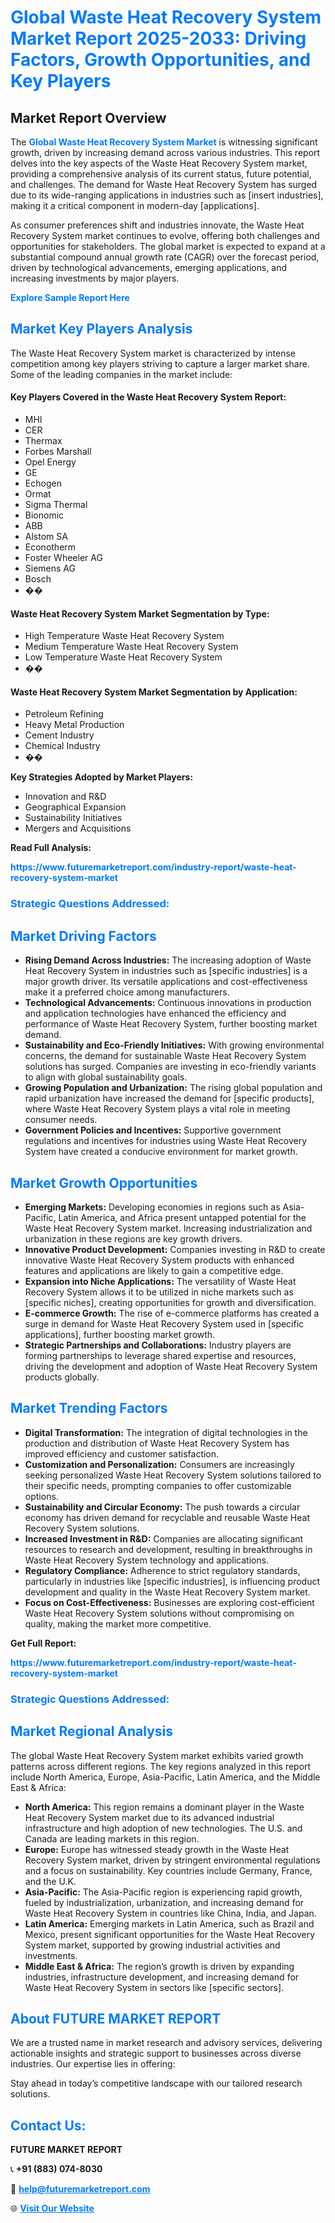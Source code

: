 <h1 style="color: #007BFF;">Global Waste Heat Recovery System Market Report 2025-2033: Driving Factors, Growth Opportunities, and Key Players</h1>

<section id="overview">
<h2>Market Report Overview</h2>
<p>The <a href="https://www.futuremarketreport.com/industry-report/waste-heat-recovery-system-market" style="color: #007BFF; text-decoration: none;"><strong>Global Waste Heat Recovery System Market</strong></a> is witnessing significant growth, driven by increasing demand across various industries. This report delves into the key aspects of the Waste Heat Recovery System market, providing a comprehensive analysis of its current status, future potential, and challenges. The demand for Waste Heat Recovery System has surged due to its wide-ranging applications in industries such as [insert industries], making it a critical component in modern-day [applications].</p>
<p>As consumer preferences shift and industries innovate, the Waste Heat Recovery System market continues to evolve, offering both challenges and opportunities for stakeholders. The global market is expected to expand at a substantial compound annual growth rate (CAGR) over the forecast period, driven by technological advancements, emerging applications, and increasing investments by major players.</p>
</section>

<section id="overview">
<p><a href="https://www.futuremarketreport.com/request-sample/reportId=118726" style="color: #007BFF; text-decoration: none;"><strong>Explore Sample Report Here</strong></a></p>
</section>

<section id="key-players">
<h2 style="color: #007BFF;">Market Key Players Analysis</h2>
<p>The Waste Heat Recovery System market is characterized by intense competition among key players striving to capture a larger market share. Some of the leading companies in the market include:</p>
<h4>Key Players Covered in the Waste Heat Recovery System Report:</h4>
<ul><li>MHI</li><li>CER</li><li>Thermax</li><li>Forbes Marshall</li><li>Opel Energy</li><li>GE</li><li>Echogen</li><li>Ormat</li><li>Sigma Thermal</li><li>Bionomic</li><li>ABB</li><li>Alstom SA</li><li>Econotherm</li><li>Foster Wheeler AG</li><li>Siemens AG</li><li>Bosch</li><li>��</li></ul>
<h4>Waste Heat Recovery System Market Segmentation by Type:</h4>
<ul><li>High Temperature Waste Heat Recovery System</li><li>Medium Temperature Waste Heat Recovery System</li><li>Low Temperature Waste Heat Recovery System</li><li>��</li></ul>

<h4>Waste Heat Recovery System Market Segmentation by Application:</h4>
<ul><li>Petroleum Refining</li><li>Heavy Metal Production</li><li>Cement Industry</li><li>Chemical Industry</li><li>��</li></ul>
<p><strong>Key Strategies Adopted by Market Players:</strong></p>
<ul>
<li>Innovation and R&D</li>
<li>Geographical Expansion</li>
<li>Sustainability Initiatives</li>
<li>Mergers and Acquisitions</li>
</ul>
</section>

<section>
<p><strong>Read Full Analysis: </strong></p><a href="https://www.futuremarketreport.com/industry-report/waste-heat-recovery-system-market" style="color: #007BFF; text-decoration: none;"><strong>https://www.futuremarketreport.com/industry-report/waste-heat-recovery-system-market</strong></a>
<h3 style="color: #007BFF;">Strategic Questions Addressed:</h3>
</section>

<section id="driving-factors">
<h2 style="color: #007BFF;">Market Driving Factors</h2>
<ul>
<li><strong>Rising Demand Across Industries:</strong> The increasing adoption of Waste Heat Recovery System in industries such as [specific industries] is a major growth driver. Its versatile applications and cost-effectiveness make it a preferred choice among manufacturers.</li>
<li><strong>Technological Advancements:</strong> Continuous innovations in production and application technologies have enhanced the efficiency and performance of Waste Heat Recovery System, further boosting market demand.</li>
<li><strong>Sustainability and Eco-Friendly Initiatives:</strong> With growing environmental concerns, the demand for sustainable Waste Heat Recovery System solutions has surged. Companies are investing in eco-friendly variants to align with global sustainability goals.</li>
<li><strong>Growing Population and Urbanization:</strong> The rising global population and rapid urbanization have increased the demand for [specific products], where Waste Heat Recovery System plays a vital role in meeting consumer needs.</li>
<li><strong>Government Policies and Incentives:</strong> Supportive government regulations and incentives for industries using Waste Heat Recovery System have created a conducive environment for market growth.</li>
</ul>
</section>

<section id="growth-opportunities">
<h2 style="color: #007BFF;">Market Growth Opportunities</h2>
<ul>
<li><strong>Emerging Markets:</strong> Developing economies in regions such as Asia-Pacific, Latin America, and Africa present untapped potential for the Waste Heat Recovery System market. Increasing industrialization and urbanization in these regions are key growth drivers.</li>
<li><strong>Innovative Product Development:</strong> Companies investing in R&D to create innovative Waste Heat Recovery System products with enhanced features and applications are likely to gain a competitive edge.</li>
<li><strong>Expansion into Niche Applications:</strong> The versatility of Waste Heat Recovery System allows it to be utilized in niche markets such as [specific niches], creating opportunities for growth and diversification.</li>
<li><strong>E-commerce Growth:</strong> The rise of e-commerce platforms has created a surge in demand for Waste Heat Recovery System used in [specific applications], further boosting market growth.</li>
<li><strong>Strategic Partnerships and Collaborations:</strong> Industry players are forming partnerships to leverage shared expertise and resources, driving the development and adoption of Waste Heat Recovery System products globally.</li>
</ul>
</section>

<section id="trending-factors">
<h2 style="color: #007BFF;">Market Trending Factors</h2>
<ul>
<li><strong>Digital Transformation:</strong> The integration of digital technologies in the production and distribution of Waste Heat Recovery System has improved efficiency and customer satisfaction.</li>
<li><strong>Customization and Personalization:</strong> Consumers are increasingly seeking personalized Waste Heat Recovery System solutions tailored to their specific needs, prompting companies to offer customizable options.</li>
<li><strong>Sustainability and Circular Economy:</strong> The push towards a circular economy has driven demand for recyclable and reusable Waste Heat Recovery System solutions.</li>
<li><strong>Increased Investment in R&D:</strong> Companies are allocating significant resources to research and development, resulting in breakthroughs in Waste Heat Recovery System technology and applications.</li>
<li><strong>Regulatory Compliance:</strong> Adherence to strict regulatory standards, particularly in industries like [specific industries], is influencing product development and quality in the Waste Heat Recovery System market.</li>
<li><strong>Focus on Cost-Effectiveness:</strong> Businesses are exploring cost-efficient Waste Heat Recovery System solutions without compromising on quality, making the market more competitive.</li>
</ul>
</section>

<section>
<p><strong>Get Full Report: </strong></p><a href="https://www.futuremarketreport.com/industry-report/waste-heat-recovery-system-market" style="color: #007BFF; text-decoration: none;"><strong>https://www.futuremarketreport.com/industry-report/waste-heat-recovery-system-market</strong></a>
<h3 style="color: #007BFF;">Strategic Questions Addressed:</h3>
</section>


<section id="regional-analysis">
<h2 style="color: #007BFF;">Market Regional Analysis</h2>
<p>The global Waste Heat Recovery System market exhibits varied growth patterns across different regions. The key regions analyzed in this report include North America, Europe, Asia-Pacific, Latin America, and the Middle East & Africa:</p>
<ul>
<li><strong>North America:</strong> This region remains a dominant player in the Waste Heat Recovery System market due to its advanced industrial infrastructure and high adoption of new technologies. The U.S. and Canada are leading markets in this region.</li>
<li><strong>Europe:</strong> Europe has witnessed steady growth in the Waste Heat Recovery System market, driven by stringent environmental regulations and a focus on sustainability. Key countries include Germany, France, and the U.K.</li>
<li><strong>Asia-Pacific:</strong> The Asia-Pacific region is experiencing rapid growth, fueled by industrialization, urbanization, and increasing demand for Waste Heat Recovery System in countries like China, India, and Japan.</li>
<li><strong>Latin America:</strong> Emerging markets in Latin America, such as Brazil and Mexico, present significant opportunities for the Waste Heat Recovery System market, supported by growing industrial activities and investments.</li>
<li><strong>Middle East & Africa:</strong> The region’s growth is driven by expanding industries, infrastructure development, and increasing demand for Waste Heat Recovery System in sectors like [specific sectors].</li>
</ul>
</section>

<footer>
<h2 style="color: #007BFF;">About FUTURE MARKET REPORT</h2>
<p>We are a trusted name in market research and advisory services, delivering actionable insights and strategic support to businesses across diverse industries. Our expertise lies in offering:</p>

<p>Stay ahead in today’s competitive landscape with our tailored research solutions.</p>

<h2 style="color: #007BFF;">Contact Us:</h2>
<p><strong>FUTURE MARKET REPORT</strong></p>
<p>📞 <strong>+91 (883) 074-8030</strong></p>
<p>📧 <strong><a href="mailto:help@futuremarketreport.com" style="color: #007BFF;">help@futuremarketreport.com</a></strong></p>
<p>🌐 <strong><a href="https://www.futuremarketreport.com/" style="color: #007BFF;">Visit Our Website</a></strong></p>
</footer>